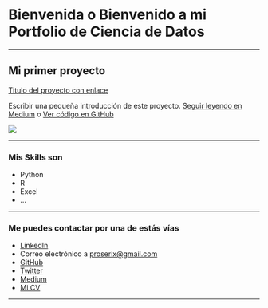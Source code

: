 # Bienvenida o Bienvenido a mi Portfolio de Ciencia de Datos

---

## Mi primer proyecto
[Titulo del proyecto con enlace](https://medium.com/@proserix/analisis-exploratorio-de-datos-con-python-caso-telco-ibm-f2ae155320e6)

Escribir una pequeña introducción de este proyecto. [Seguir leyendo en Medium](https://medium.com/@proserix/analisis-exploratorio-de-datos-con-python-caso-telco-ibm-f2ae155320e6) o [Ver código en GitHub](https://github.com/tu-repo)

[<img src="images/dummy_thumbnail.jpg?raw=true"/>](https://medium.com/pagina-entrada-blog)

---

### Mis Skills son

- Python
- R
- Excel
- ...

---

### Me puedes contactar por una de estás vías

- [LinkedIn](https://www.linkedin.com/in/proserix/)
- Correo electrónico a <proserix@gmail.com>
- [GitHub](https://github.com/proserix/)
- [Twitter](https://twitter.com/tu-twitter)
- [Medium](https://medium.com/@proserix)
- [Mi CV](/pdf/plantilla-curriculum-blanco.pdf)

---
